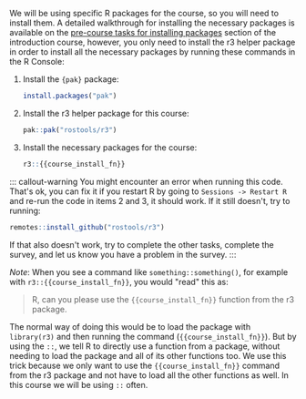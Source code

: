 We will be using specific R packages for the course, so you will need to
install them. A detailed walkthrough for installing the necessary
packages is available on the [pre-course tasks for installing
packages](https://r-cubed-intro.rostools.org/preamble/pre-course.html#installing-r-packages)
section of the introduction course, however, you only need to install
the r3 helper package in order to install all the necessary packages by
running these commands in the R Console:

1.  Install the `{pak}` package:

    ``` r
    install.packages("pak")
    ```

2.  Install the r3 helper package for this course:

    ``` r
    pak::pak("rostools/r3")
    ```

3.  Install the necessary packages for the course:

    ``` r
    r3::{{course_install_fn}}
    ```

::: callout-warning
You might encounter an error when running this code. That's ok, you can
fix it if you restart R by going to `Sessions -> Restart R` and re-run
the code in items 2 and 3, it should work. If it still doesn't, try to
running:

``` r
remotes::install_github("rostools/r3")
```

If that also doesn't work, try to
complete the other tasks, complete the survey, and let us know you have
a problem in the survey.
:::

*Note*: When you see a command like `something::something()`, for
example with `r3::{{course_install_fn}}`, you would "read"
this as:

> R, can you please use the `{{course_install_fn}}` function
> from the r3 package.

The normal way of doing this would be to load the package with
`library(r3)` and then running the command
(`{{course_install_fn}}`). But by using the `::`, we tell R to
directly use a function from a package, without needing to load the
package and all of its other functions too. We use this trick because we
only want to use the `{{course_install_fn}}` command from the
r3 package and not have to load all the other functions as well. In this
course we will be using `::` often.
